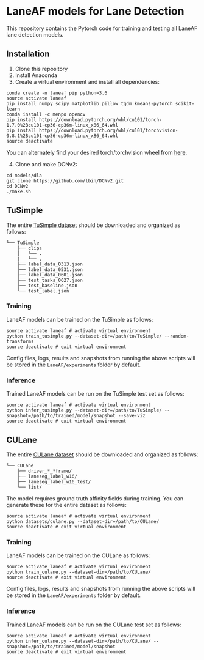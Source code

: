 # LaneAF models for Lane Detection

This repository contains the Pytorch code for training and testing all LaneAF lane detection models.

## Installation
1) Clone this repository
2) Install Anaconda
3) Create a virtual environment and install all dependencies:
```shell
conda create -n laneaf pip python=3.6
source activate laneaf
pip install numpy scipy matplotlib pillow tqdm kmeans-pytorch scikit-learn
conda install -c menpo opencv
pip install https://download.pytorch.org/whl/cu101/torch-1.7.0%2Bcu101-cp36-cp36m-linux_x86_64.whl
pip install https://download.pytorch.org/whl/cu101/torchvision-0.8.1%2Bcu101-cp36-cp36m-linux_x86_64.whl
source deactivate
```
You can alternately find your desired torch/torchvision wheel from [here](https://download.pytorch.org/whl/torch_stable.html).

4) Clone and make DCNv2:
```shell
cd models/dla
git clone https://github.com/lbin/DCNv2.git
cd DCNv2
./make.sh
```

## TuSimple
The entire [TuSimple dataset](https://github.com/TuSimple/tusimple-benchmark/issues/3) should be downloaded and organized as follows:
```plain
└── TuSimple
    ├── clips
    |   └── .
    |   └── .
    ├── label_data_0313.json
    ├── label_data_0531.json
    ├── label_data_0601.json
    ├── test_tasks_0627.json
    ├── test_baseline.json
    └── test_label.json
```
<!---
The model requires ground truth affinity fields during training. You can generate these for the entire dataset as follows:
```shell
source activate laneaf # activate virtual environment
python datasets/tusimple.py --dataset-dir=/path/to/TuSimple/
source deactivate # exit virtual environment
```
-->

### Training
LaneAF models can be trained on the TuSimple as follows:
```shell
source activate laneaf # activate virtual environment
python train_tusimple.py --dataset-dir=/path/to/TuSimple/ --random-transforms
source deactivate # exit virtual environment
```
Config files, logs, results and snapshots from running the above scripts will be stored in the `LaneAF/experiments` folder by default.

### Inference
Trained LaneAF models can be run on the TuSimple test set as follows:
```shell
source activate laneaf # activate virtual environment
python infer_tusimple.py --dataset-dir=/path/to/TuSimple/ --snapshot=/path/to/trained/model/snapshot --save-viz
source deactivate # exit virtual environment
```

## CULane
The entire [CULane dataset](https://xingangpan.github.io/projects/CULane.html) should be downloaded and organized as follows:
```plain
└── CULane
    ├── driver_*_*frame/
    ├── laneseg_label_w16/
    ├── laneseg_label_w16_test/
    └── list/
```
The model requires ground truth affinity fields during training. You can generate these for the entire dataset as follows:
```shell
source activate laneaf # activate virtual environment
python datasets/culane.py --dataset-dir=/path/to/CULane/
source deactivate # exit virtual environment
```

### Training
LaneAF models can be trained on the CULane as follows:
```shell
source activate laneaf # activate virtual environment
python train_culane.py --dataset-dir=/path/to/CULane/
source deactivate # exit virtual environment
```
Config files, logs, results and snapshots from running the above scripts will be stored in the `LaneAF/experiments` folder by default.

### Inference
Trained LaneAF models can be run on the CULane test set as follows:
```shell
source activate laneaf # activate virtual environment
python infer_culane.py --dataset-dir=/path/to/CULane/ --snapshot=/path/to/trained/model/snapshot
source deactivate # exit virtual environment
```

